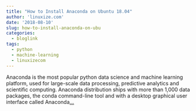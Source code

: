 ```yaml
---
title: "How to Install Anaconda on Ubuntu 18.04"
author: 'linuxize.com'
date: '2018-08-10'
slug: how-to-install-anaconda-on-ubu
categories:
  - bloglink
tags:
  - python
  - machine-learning
  - linuxizecom
---
```


Anaconda is the most popular python data science and machine learning platform, used for large-scale data processing, predictive analytics and scientific computing. Anaconda distribution ships with more than 1,000 data packages, the conda command-line tool and with a desktop graphical user interface called Anaconda[... <i class="fas fa-external-link-alt"></i>](https://linuxize.com/post/how-to-install-anaconda-on-ubuntu-18-04/)

